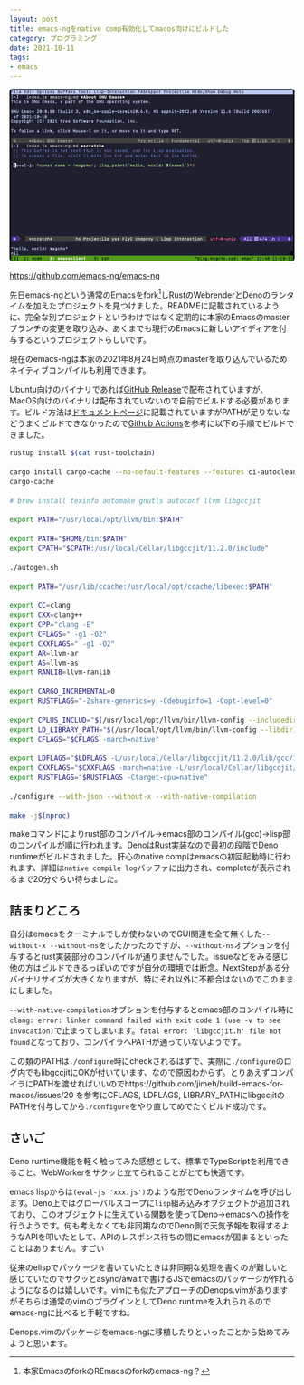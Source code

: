 ```yaml
---
layout: post
title: emacs-ngをnative comp有効化してmacos向けにビルドした
category: プログラミング
date: 2021-10-11
tags:
- emacs
---
```


![](./emacs-1.png ) 

https://github.com/emacs-ng/emacs-ng

先日emacs-ngという通常のEmacsをfork[^1]しRustのWebrenderとDenoのランタイムを加えたプロジェクトを見つけました。READMEに記載されているように、完全な別プロジェクトというわけではなく定期的に本家のEmacsのmasterブランチの変更を取り込み、あくまでも現行のEmacsに新しいアイディアを付与するというプロジェクトらしいです。

現在のemacs-ngは本家の2021年8月24日時点のmasterを取り込んでいるためネイティブコンパイルも利用できます。

Ubuntu向けのバイナリであれば[GitHub Release](https://github.com/emacs-ng/emacs-ng/releases)で配布されていますが、MacOS向けのバイナリは配布されていないので自前でビルドする必要があります。ビルド方法は[ドキュメントページ](https://emacs-ng.github.io/emacs-ng/build/building/#macos)に記載されていますがPATHが足りないなどうまくビルドできなかったので[Github Actions](https://github.com/emacs-ng/emacs-ng/blob/master/.github/workflows/test.yml)を参考に以下の手順でビルドできました。

```bash:title=build-maxos.sh
rustup install $(cat rust-toolchain)

cargo install cargo-cache --no-default-features --features ci-autoclean cargo-cache
cargo-cache

# brew install texinfo automake gnutls autoconf llvm libgccjit

export PATH="/usr/local/opt/llvm/bin:$PATH"

export PATH="$HOME/bin:$PATH"
export CPATH="$CPATH:/usr/local/Cellar/libgccjit/11.2.0/include"

./autogen.sh

export PATH="/usr/lib/ccache:/usr/local/opt/ccache/libexec:$PATH"

export CC=clang
export CXX=clang++
export CPP="clang -E"
export CFLAGS=" -g1 -O2"
export CXXFLAGS=" -g1 -O2"
export AR=llvm-ar
export AS=llvm-as
export RANLIB=llvm-ranlib

export CARGO_INCREMENTAL=0
export RUSTFLAGS="-Zshare-generics=y -Cdebuginfo=1 -Copt-level=0"

export CPLUS_INCLUD="$(/usr/local/opt/llvm/bin/llvm-config --includedir):$CPLUS_INCLUDE_PATH"
export LD_LIBRARY_PATH="$(/usr/local/opt/llvm/bin/llvm-config --libdir):$LD_LIBRARY_PATH"
export CFLAGS="$CFLAGS -march=native"

export LDFLAGS="$LDFLAGS -L/usr/local/Cellar/libgccjit/11.2.0/lib/gcc/11"
export CXXFLAGS="$CXXFLAGS -march=native -L/usr/local/Cellar/libgccjit/11.2.0/lib/gcc/11"
export RUSTFLAGS="$RUSTFLAGS -Ctarget-cpu=native"

./configure --with-json --without-x --with-native-compilation

make -j$(nproc) 
```

makeコマンドによりrust部のコンパイル->emacs部のコンパイル(gcc)->lisp部のコンパイルが順に行われます。DenoはRust実装なので最初の段階でDeno runtimeがビルドされました。肝心のnative compはemacsの初回起動時に行われます、詳細は`native compile log`バッファに出力され、completeが表示されるまで20分ぐらい待ちました。

## 詰まりどころ
自分はemacsをターミナルでしか使わないのでGUI関連を全て無くした`--without-x --without-ns`をしたかったのですが、`--without-ns`オプションを付与するとrust実装部分のコンパイルが通りませんでした。issueなどをみる感じ他の方はビルドできるっぽいのですが自分の環境では断念。NextStepがある分バイナリサイズが大きくなりますが、特にそれ以外に不都合はないのでこのままにしました。

`--with-native-compilation`オブションを付与するとemacs部のコンパイル時に`clang: error: linker command failed with exit code 1 (use -v to see invocation)`で止まってしまいます。`fatal error: 'libgccjit.h' file not found`となっており、コンパイラへPATHが通っていないようです。

この類のPATHは`./configure`時にcheckされるはずで、実際に`./configure`のログ内でもlibgccjitにOKが付いています、なので原因わからず。とりあえずコンパイラにPATHを渡せればいいのでhttps://github.com/jimeh/build-emacs-for-macos/issues/20 を参考にCFLAGS, LDFLAGS, LIBRARY_PATHにlibgccjitのPATHを付与してから`./configure`をやり直してめでたくビルド成功です。


## さいご

Deno runtime機能を軽く触ってみた感想として、標準でTypeScriptを利用できること、WebWorkerをサクッと立てられることがとても快適です。

emacs lispからは`(eval-js 'xxx.js')`のような形でDenoランタイムを呼び出します。Deno上ではグローバルスコープに`lisp`組み込みオブジェクトが追加されており、このオブジェクトに生えている関数を使ってDeno->emacsへの操作を行うようです。何も考えなくても非同期なのでDeno側で天気予報を取得するようなAPIを叩いたとして、APIのレスポンス待ちの間にemacsが固まるといったことはありません。すごい

従来のelispでパッケージを書いていたときは非同期な処理を書くのが難しいと感じていたのでサクッとasync/awaitで書けるJSでemacsのパッケージが作れるようになるのは嬉しいです。vimにも似たアプローチのDenops.vimがありますがそちらは通常のvimのプラグインとしてDeno runtimeを入れられるのでemacs-ngに比べると手軽ですね。

Denops.vimのパッケージをemacs-ngに移植したりといったことから始めてみようと思います。


[^1]: 本家EmacsのforkのREmacsのforkのemacs-ng？
